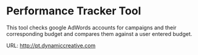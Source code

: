 Performance Tracker Tool
========================

This tool checks google AdWords accounts for campaigns and their corresponding budget and compares them against a user entered budget.

URL: http://pt.dynamiccreative.com
